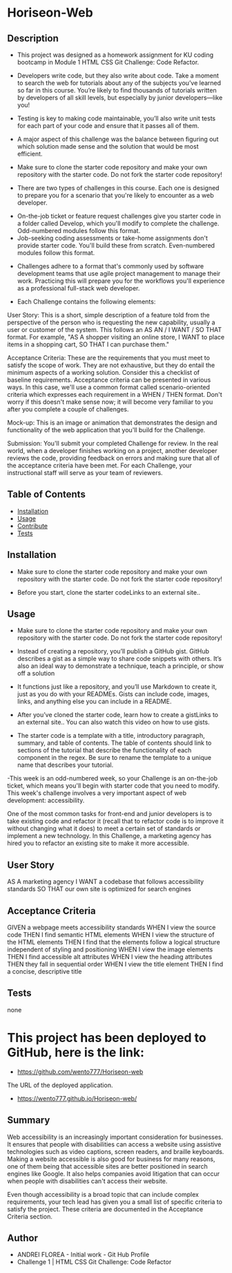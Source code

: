 # Horiseon-Web



 ## Description 

- This project was designed as a homework assignment for KU coding bootcamp in Module 1
HTML CSS Git Challenge: Code Refactor.

- Developers write code, but they also write about code. Take a moment to search the web for tutorials about any of the subjects you’ve learned so far in this course. You’re likely to find thousands of tutorials written by developers of all skill levels, but especially by junior developers—like you!

- Testing is key to making code maintainable, you’ll also write unit tests for each part of your code and ensure that it passes all of them.

- A major aspect of this challenge was the balance between figuring out which solution made sense and the solution that would be most efficient.

- Make sure to clone the starter code repository and make your own repository with the starter code. Do not fork the starter code repository!

- There are two types of challenges in this course. Each one is designed to prepare you for a scenario that you're likely to encounter as a web developer.
* On-the-job ticket or feature request challenges give you starter code in a folder called Develop, which you'll modify to complete the challenge. Odd-numbered modules follow this format.
* Job-seeking coding assessments or take-home assignments don't provide starter code. You'll build these from scratch. Even-numbered modules follow this format.

- Challenges adhere to a format that's commonly used by software development teams that use agile project management to manage their work. Practicing this will prepare you for the workflows you'll experience as a professional full-stack web developer.

- Each Challenge contains the following elements:

User Story: This is a short, simple description of a feature told from the perspective of the person who is requesting the new capability, usually a user or customer of the system. This follows an AS AN / I WANT / SO THAT format. For example, "AS A shopper visiting an online store, I WANT to place items in a shopping cart, SO THAT I can purchase them."

Acceptance Criteria: These are the requirements that you must meet to satisfy the scope of work. They are not exhaustive, but they do entail the minimum aspects of a working solution. Consider this a checklist of baseline requirements. Acceptance criteria can be presented in various ways. In this case, we'll use a common format called scenario-oriented criteria which expresses each requirement in a WHEN / THEN format. Don't worry if this doesn't make sense now; it will become very familiar to you after you complete a couple of challenges.

Mock-up: This is an image or animation that demonstrates the design and functionality of the web application that you'll build for the Challenge.

Submission: You'll submit your completed Challenge for review. In the real world, when a developer finishes working on a project, another developer reviews the code, providing feedback on errors and making sure that all of the acceptance criteria have been met. For each Challenge, your instructional staff will serve as your team of reviewers.


 ## Table of Contents

  - [Installation](#installation)
  - [Usage](#usage)
  - [Contribute](#contribute)
  - [Tests](#tests)
 
 
 
 ## Installation

  - Make sure to clone the starter code repository and make your own repository with the starter code. Do not fork the starter code repository!

  - Before you start, clone the starter codeLinks to an external site..

 



## Usage

  - Make sure to clone the starter code repository and make your own repository with the starter code. Do not fork the starter code repository!

  - Instead of creating a repository, you’ll publish a GitHub gist. GitHub describes a gist as a simple way to share code snippets with others. It’s also an ideal way to demonstrate a technique, teach a principle, or show off a solution

  -  It functions just like a repository, and you’ll use Markdown to create it, just as you do with your READMEs. Gists can include code, images, links, and anything else you can include in a README.

  - After you’ve cloned the starter code, learn how to create a gistLinks to an external site.. You can also watch this video on how to use gists.
     
 - The starter code is a template with a title, introductory paragraph, summary, and table of contents. The table of contents should link to sections of the tutorial that describe the functionality of each component in the regex. Be sure to rename the template to a unique name that describes your tutorial.

-This week is an odd-numbered week, so your Challenge is an on-the-job ticket, which means you'll begin with starter code that you need to modify. This week's challenge involves a very important aspect of web development: accessibility.

One of the most common tasks for front-end and junior developers is to take existing code and refactor it (recall that to refactor code is to improve it without changing what it does) to meet a certain set of standards or implement a new technology. In this Challenge, a marketing agency has hired you to refactor an existing site to make it more accessible.
  


## User Story

AS A marketing agency
I WANT a codebase that follows accessibility standards
SO THAT our own site is optimized for search engines



## Acceptance Criteria

GIVEN a webpage meets accessibility standards
WHEN I view the source code
THEN I find semantic HTML elements
WHEN I view the structure of the HTML elements
THEN I find that the elements follow a logical structure independent of styling and positioning
WHEN I view the image elements
THEN I find accessible alt attributes
WHEN I view the heading attributes
THEN they fall in sequential order
WHEN I view the title element
THEN I find a concise, descriptive title



## Tests

  none




 

  # This project has been deployed to GitHub, here is the link:

  * https://github.com/wento777/Horiseon-web 
   
  
  The URL of the deployed application.
  
  
  * https://wento777.github.io/Horiseon-web/
 


## Summary

Web accessibility is an increasingly important consideration for businesses. It ensures that people with disabilities can access a website using assistive technologies such as video captions, screen readers, and braille keyboards. Making a website accessible is also good for business for many reasons, one of them being that accessible sites are better positioned in search engines like Google. It also helps companies avoid litigation that can occur when people with disabilities can't access their website.

Even though accessibility is a broad topic that can include complex requirements, your tech lead has given you a small list of specific criteria to satisfy the project. These criteria are documented in the Acceptance Criteria section.


## Author
 * ANDREI FLOREA - Initial work - Git Hub Profile
 * Challenge 1 |  HTML CSS Git Challenge: Code Refactor
